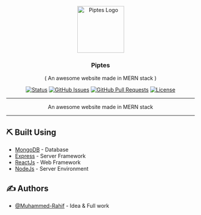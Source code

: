 <p align="center">
  <a href="https://github.com/Muhammed-Rahif/Piptes" rel="noopener">
 <img width=125px height=125px src="logos/logo.png" alt="Piptes Logo"></a>
</p>

<h3 align="center">Piptes</h3>
<p align="center">( An awesome website made in MERN stack )</p>

<div align="center">

[![Status](https://img.shields.io/badge/status-active-success.svg)](https://github.com/Muhammed-Rahif/Piptes)
[![GitHub Issues](https://img.shields.io/github/issues/Muhammed-Rahif/Piptes.svg)](https://github.com/Muhammed-Rahif/Piptes/issues)
[![GitHub Pull Requests](https://img.shields.io/github/issues-pr/Muhammed-Rahif/Piptes.svg)](https://github.com/Muhammed-Rahif/Piptes/pulls)
[![License](https://img.shields.io/badge/license-MIT-blue.svg)](/LICENSE)

</div>

---

<p align="center">An awesome website made in MERN stack
    <br> 
</p>

<!-- ## 🧐 About <a name = "about"></a>

Write about 1-2 paragraphs describing the purpose of your project. -->

<!-- ## 🏁 Getting Started <a name = "getting_started"></a>

These instructions will get you a copy of the project up and running on your local machine for development and testing purposes. See [deployment](#deployment) for notes on how to deploy the project on a live system.

### Prerequisites

What things you need to install the software and how to install them.

```
Give examples
```

### Installing

A step by step series of examples that tell you how to get a development env running.

Say what the step will be

```
Give the example
```

And repeat

```
until finished
```

End with an example of getting some data out of the system or using it for a little demo.

## 🔧 Running the tests <a name = "tests"></a>

Explain how to run the automated tests for this system.

### Break down into end to end tests

Explain what these tests test and why

```
Give an example
```

### And coding style tests

Explain what these tests test and why

```
Give an example
``` -->
<!--
## 🎈 Usage <a name="usage"></a>

Add notes about how to use the system. -->

<!-- ## 🚀 Deployment <a name = "deployment"></a>

Add additional notes about how to deploy this on a live system. -->

---

## ⛏️ Built Using <a name = "built_using"></a>

- [MongoDB](https://www.mongodb.com/) - Database
- [Express](https://expressjs.com/) - Server Framework
- [ReactJs](https://reactjs.org/) - Web Framework
- [NodeJs](https://nodejs.org/en/) - Server Environment

## ✍️ Authors <a name = "authors"></a>

- [@Muhammed-Rahif](https://github.com/Muhammed-Rahif) - Idea & Full work

<!-- See also the list of [contributors](https://github.com/kylelobo/The-Documentation-Compendium/contributors) who participated in this project. -->

<!-- ## 🎉 Acknowledgements <a name = "acknowledgement"></a>

- Hat tip to anyone whose code was used
- Inspiration
- References -->
